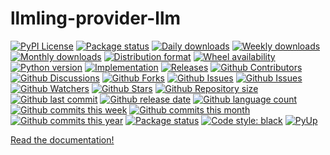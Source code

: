 # llmling-provider-llm

[![PyPI License](https://img.shields.io/pypi/l/llmling-provider-llm.svg)](https://pypi.org/project/llmling-provider-llm/)
[![Package status](https://img.shields.io/pypi/status/llmling-provider-llm.svg)](https://pypi.org/project/llmling-provider-llm/)
[![Daily downloads](https://img.shields.io/pypi/dd/llmling-provider-llm.svg)](https://pypi.org/project/llmling-provider-llm/)
[![Weekly downloads](https://img.shields.io/pypi/dw/llmling-provider-llm.svg)](https://pypi.org/project/llmling-provider-llm/)
[![Monthly downloads](https://img.shields.io/pypi/dm/llmling-provider-llm.svg)](https://pypi.org/project/llmling-provider-llm/)
[![Distribution format](https://img.shields.io/pypi/format/llmling-provider-llm.svg)](https://pypi.org/project/llmling-provider-llm/)
[![Wheel availability](https://img.shields.io/pypi/wheel/llmling-provider-llm.svg)](https://pypi.org/project/llmling-provider-llm/)
[![Python version](https://img.shields.io/pypi/pyversions/llmling-provider-llm.svg)](https://pypi.org/project/llmling-provider-llm/)
[![Implementation](https://img.shields.io/pypi/implementation/llmling-provider-llm.svg)](https://pypi.org/project/llmling-provider-llm/)
[![Releases](https://img.shields.io/github/downloads/phil65/llmling-provider-llm/total.svg)](https://github.com/phil65/llmling-provider-llm/releases)
[![Github Contributors](https://img.shields.io/github/contributors/phil65/llmling-provider-llm)](https://github.com/phil65/llmling-provider-llm/graphs/contributors)
[![Github Discussions](https://img.shields.io/github/discussions/phil65/llmling-provider-llm)](https://github.com/phil65/llmling-provider-llm/discussions)
[![Github Forks](https://img.shields.io/github/forks/phil65/llmling-provider-llm)](https://github.com/phil65/llmling-provider-llm/forks)
[![Github Issues](https://img.shields.io/github/issues/phil65/llmling-provider-llm)](https://github.com/phil65/llmling-provider-llm/issues)
[![Github Issues](https://img.shields.io/github/issues-pr/phil65/llmling-provider-llm)](https://github.com/phil65/llmling-provider-llm/pulls)
[![Github Watchers](https://img.shields.io/github/watchers/phil65/llmling-provider-llm)](https://github.com/phil65/llmling-provider-llm/watchers)
[![Github Stars](https://img.shields.io/github/stars/phil65/llmling-provider-llm)](https://github.com/phil65/llmling-provider-llm/stars)
[![Github Repository size](https://img.shields.io/github/repo-size/phil65/llmling-provider-llm)](https://github.com/phil65/llmling-provider-llm)
[![Github last commit](https://img.shields.io/github/last-commit/phil65/llmling-provider-llm)](https://github.com/phil65/llmling-provider-llm/commits)
[![Github release date](https://img.shields.io/github/release-date/phil65/llmling-provider-llm)](https://github.com/phil65/llmling-provider-llm/releases)
[![Github language count](https://img.shields.io/github/languages/count/phil65/llmling-provider-llm)](https://github.com/phil65/llmling-provider-llm)
[![Github commits this week](https://img.shields.io/github/commit-activity/w/phil65/llmling-provider-llm)](https://github.com/phil65/llmling-provider-llm)
[![Github commits this month](https://img.shields.io/github/commit-activity/m/phil65/llmling-provider-llm)](https://github.com/phil65/llmling-provider-llm)
[![Github commits this year](https://img.shields.io/github/commit-activity/y/phil65/llmling-provider-llm)](https://github.com/phil65/llmling-provider-llm)
[![Package status](https://codecov.io/gh/phil65/llmling-provider-llm/branch/main/graph/badge.svg)](https://codecov.io/gh/phil65/llmling-provider-llm/)
[![Code style: black](https://img.shields.io/badge/code%20style-black-000000.svg)](https://github.com/psf/black)
[![PyUp](https://pyup.io/repos/github/phil65/llmling-provider-llm/shield.svg)](https://pyup.io/repos/github/phil65/llmling-provider-llm/)

[Read the documentation!](https://phil65.github.io/llmling-provider-llm/)

